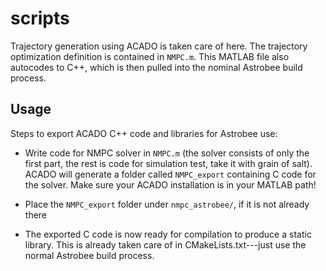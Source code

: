 # scripts

Trajectory generation using ACADO is taken care of here. The trajectory optimization definition is contained in `NMPC.m`. This MATLAB file also autocodes to C++, which is then pulled into the nominal Astrobee build process.

## Usage

Steps to export ACADO C++ code and libraries for Astrobee use:

- Write code for NMPC solver in `NMPC.m` (the solver consists of only the first part, the rest is code for simulation test, take it with grain of salt). ACADO will generate a folder called `NMPC_export` containing C code for the solver. Make sure your ACADO installation is in your MATLAB path!

- Place the `NMPC_export` folder under `nmpc_astrobee/`, if it is not already there

- The exported C code is now ready for compilation to produce a static library. This is already taken care of in CMakeLists.txt---just use the normal Astrobee build process.
